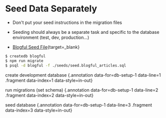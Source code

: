 # Seed Data Separately

* Don't put your seed instructions in the migration files

* Seeding should always be a separate task and specific to the database environment (test, dev, production...)

* [Blogful Seed File](https://raw.githubusercontent.com/Thinkful-Ed/blogful-api/get-articles/seeds/seed.blogful_articles.sql){target=_blank}

<div class="row">
<div class="cell-4">

```bash {#db-setup-1}
$ createdb blogful                                      
$ npm run migrate                                       
$ psql -d blogful -f ./seeds/seed.blogful_articles.sql 
```

</div>
<div class="cell-2">
<div class="tiny">

create development database {.annotation data-for=db-setup-1 data-line=1 .fragment data-index=1 data-style=in-out}

run migrations (set schema) {.annotation data-for=db-setup-1 data-line=2 .fragment data-index=2 data-style=in-out}

seed database {.annotation data-for=db-setup-1 data-line=3 .fragment data-index=3 data-style=in-out}

</div>
</div>
</div>
